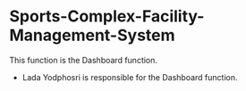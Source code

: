 # Sports-Complex-Facility-Management-System

This function is the Dashboard function. 
-  Lada Yodphosri is responsible for the Dashboard function.